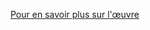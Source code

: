 [Pour en savoir plus sur l'œuvre ](https://perso.univ-lemans.fr/~l2400219/Combat_naval_JeannedeFlandre_critique_doeuvre_Cathy_LEBOUGRE.pdf)
